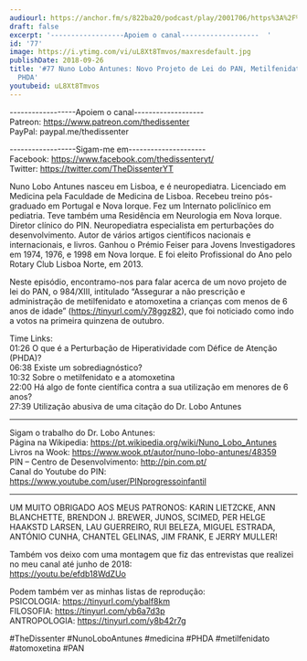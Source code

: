 ```yaml
---
audiourl: https://anchor.fm/s/822ba20/podcast/play/2001706/https%3A%2F%2Fd3ctxlq1ktw2nl.cloudfront.net%2Fproduction%2F2018-11-29%2F7682424-48000-2-d4f4e15b7b744.mp3
draft: false
excerpt: '------------------Apoiem o canal-------------------  '
id: '77'
image: https://i.ytimg.com/vi/uL8Xt8Tmvos/maxresdefault.jpg
publishDate: 2018-09-26
title: '#77 Nuno Lobo Antunes: Novo Projeto de Lei do PAN, Metilfenidato e Atomoxetina,
  PHDA'
youtubeid: uL8Xt8Tmvos
---
```

<div class="timelinks">

------------------Apoiem o canal-------------------  
Patreon: https://www.patreon.com/thedissenter  
PayPal: paypal.me/thedissenter

------------------Sigam-me em---------------------  
Facebook: https://www.facebook.com/thedissenteryt/  
Twitter: https://twitter.com/TheDissenterYT

Nuno Lobo Antunes nasceu em Lisboa, e é neuropediatra. Licenciado em Medicina pela Faculdade de Medicina de Lisboa. Recebeu treino pós-graduado em Portugal e Nova Iorque. Fez um Internato policlínico em pediatria. Teve também uma Residência em Neurologia em Nova Iorque. Diretor clínico do PIN. Neuropediatra especialista em perturbações do desenvolvimento. Autor de vários artigos científicos nacionais e internacionais, e livros. Ganhou o Prémio Feiser para Jovens Investigadores em 1974, 1976, e 1998 em Nova Iorque. E foi eleito Profissional do Ano pelo Rotary Club Lisboa Norte, em 2013. 

Neste episódio, encontramo-nos para falar acerca de um novo projeto de lei do PAN, o 984/XIII, intitulado “Assegurar a não prescrição e administração de metilfenidato e atomoxetina a crianças com menos de 6 anos de idade” (https://tinyurl.com/y78ggz82), que foi noticiado como indo a votos na primeira quinzena de outubro.

Time Links:  
<time>01:26</time> O que é a Perturbação de Hiperatividade com Défice de Atenção (PHDA)?  
<time>06:38</time> Existe um sobrediagnóstico?            
<time>10:32</time> Sobre o metilfenidato e a atomoxetina      
<time>22:00</time> Há algo de fonte científica contra a sua utilização em menores de 6 anos?    
<time>27:39</time> Utilização abusiva de uma citação do Dr. Lobo Antunes    

---

Sigam o trabalho do Dr. Lobo Antunes:  
Página na Wikipedia: https://pt.wikipedia.org/wiki/Nuno_Lobo_Antunes  
Livros na Wook: https://www.wook.pt/autor/nuno-lobo-antunes/48359  
PIN – Centro de Desenvolvimento: http://pin.com.pt/  
Canal do Youtube do PIN: https://www.youtube.com/user/PINprogressoinfantil

---

UM MUITO OBRIGADO AOS MEUS PATRONOS: KARIN LIETZCKE, ANN BLANCHETTE, BRENDON J. BREWER, JUNOS, SCIMED, PER HELGE HAAKSTD LARSEN, LAU GUERREIRO, RUI BELEZA, MIGUEL ESTRADA, ANTÓNIO CUNHA, CHANTEL GELINAS, JIM FRANK, E JERRY MULLER!

Também vos deixo com uma montagem que fiz das entrevistas que realizei no meu canal até junho de 2018:  
https://youtu.be/efdb18WdZUo

Podem também ver as minhas listas de reprodução:  
PSICOLOGIA: https://tinyurl.com/ybalf8km  
FILOSOFIA: https://tinyurl.com/yb6a7d3p  
ANTROPOLOGIA: https://tinyurl.com/y8b42r7g

#TheDissenter #NunoLoboAntunes #medicina #PHDA #metilfenidato #atomoxetina #PAN</div>

